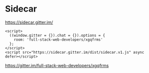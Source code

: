 # Sidecar


https://sidecar.gitter.im/



```
<script>
  ((window.gitter = {}).chat = {}).options = {
    room: 'full-stack-web-developers/xgqfrms'
  };
</script>
<script src="https://sidecar.gitter.im/dist/sidecar.v1.js" async defer></script>
``` 



https://gitter.im/full-stack-web-developers/xgqfrms






